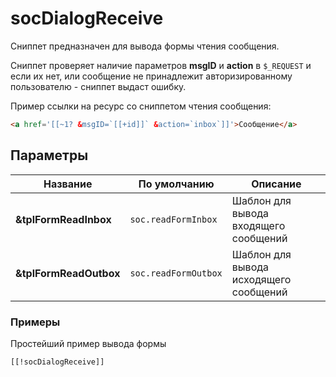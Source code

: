 # socDialogReceive

Сниппет предназначен для вывода формы чтения сообщения.

Сниппет проверяет наличие параметров **msgID** и **action** в `$_REQUEST` и если их нет, или сообщение не принадлежит авторизированному пользователю - сниппет выдаст ошибку.

Пример ссылки на ресурс со сниппетом чтения сообщения:

```html
<a href='[[~1? &msgID=`[[+id]]` &action=`inbox`]]'>Сообщение</a>
```

## Параметры

| Название               | По умолчанию       | Описание                               |
|------------------------|--------------------|----------------------------------------|
| **&tplFormReadInbox**  | `soc.readFormInbox`  | Шаблон для вывода входящего сообщений  |
| **&tplFormReadOutbox** | `soc.readFormOutbox` | Шаблон для вывода исходящего сообщений |

### Примеры

Простейший пример вывода формы

```modx
[[!socDialogReceive]]
```
